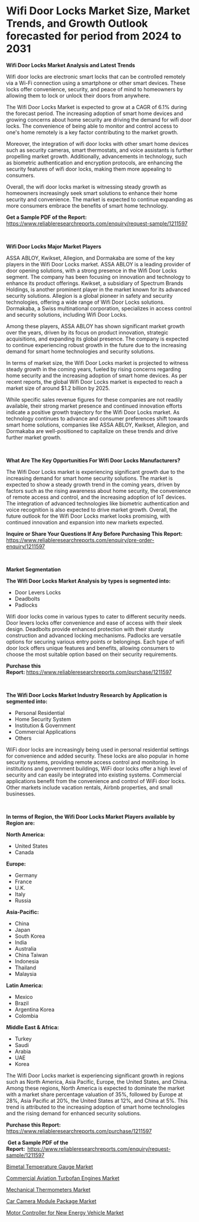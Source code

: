 <p><h1>Wifi Door Locks Market Size, Market Trends, and Growth Outlook forecasted for period from 2024 to 2031</h1></p><p><strong>Wifi Door Locks Market Analysis and Latest Trends</strong></p>
<p><p>Wifi door locks are electronic smart locks that can be controlled remotely via a Wi-Fi connection using a smartphone or other smart devices. These locks offer convenience, security, and peace of mind to homeowners by allowing them to lock or unlock their doors from anywhere. </p><p>The Wifi Door Locks Market is expected to grow at a CAGR of 6.1% during the forecast period. The increasing adoption of smart home devices and growing concerns about home security are driving the demand for wifi door locks. The convenience of being able to monitor and control access to one's home remotely is a key factor contributing to the market growth.</p><p>Moreover, the integration of wifi door locks with other smart home devices such as security cameras, smart thermostats, and voice assistants is further propelling market growth. Additionally, advancements in technology, such as biometric authentication and encryption protocols, are enhancing the security features of wifi door locks, making them more appealing to consumers.</p><p>Overall, the wifi door locks market is witnessing steady growth as homeowners increasingly seek smart solutions to enhance their home security and convenience. The market is expected to continue expanding as more consumers embrace the benefits of smart home technology.</p></p>
<p><strong>Get a Sample PDF of the Report:&nbsp;</strong> <a href="https://www.reliableresearchreports.com/enquiry/request-sample/1211597">https://www.reliableresearchreports.com/enquiry/request-sample/1211597</a></p>
<p>&nbsp;</p>
<p><strong>Wifi Door Locks Major Market Players</strong></p>
<p><p>ASSA ABLOY, Kwikset, Allegion, and Dormakaba are some of the key players in the Wifi Door Locks market. ASSA ABLOY is a leading provider of door opening solutions, with a strong presence in the Wifi Door Locks segment. The company has been focusing on innovation and technology to enhance its product offerings. Kwikset, a subsidiary of Spectrum Brands Holdings, is another prominent player in the market known for its advanced security solutions. Allegion is a global pioneer in safety and security technologies, offering a wide range of Wifi Door Locks solutions. Dormakaba, a Swiss multinational corporation, specializes in access control and security solutions, including Wifi Door Locks.</p><p>Among these players, ASSA ABLOY has shown significant market growth over the years, driven by its focus on product innovation, strategic acquisitions, and expanding its global presence. The company is expected to continue experiencing robust growth in the future due to the increasing demand for smart home technologies and security solutions.</p><p>In terms of market size, the Wifi Door Locks market is projected to witness steady growth in the coming years, fueled by rising concerns regarding home security and the increasing adoption of smart home devices. As per recent reports, the global Wifi Door Locks market is expected to reach a market size of around $1.2 billion by 2025.</p><p>While specific sales revenue figures for these companies are not readily available, their strong market presence and continued innovation efforts indicate a positive growth trajectory for the Wifi Door Locks market. As technology continues to advance and consumer preferences shift towards smart home solutions, companies like ASSA ABLOY, Kwikset, Allegion, and Dormakaba are well-positioned to capitalize on these trends and drive further market growth.</p></p>
<p>&nbsp;</p>
<p><strong>What Are The Key Opportunities For Wifi Door Locks Manufacturers?</strong></p>
<p><p>The Wifi Door Locks market is experiencing significant growth due to the increasing demand for smart home security solutions. The market is expected to show a steady growth trend in the coming years, driven by factors such as the rising awareness about home security, the convenience of remote access and control, and the increasing adoption of IoT devices. The integration of advanced technologies like biometric authentication and voice recognition is also expected to drive market growth. Overall, the future outlook for the Wifi Door Locks market looks promising, with continued innovation and expansion into new markets expected.</p></p>
<p><strong>Inquire or Share Your Questions If Any Before Purchasing This Report:</strong> <a href="https://www.reliableresearchreports.com/enquiry/pre-order-enquiry/1211597">https://www.reliableresearchreports.com/enquiry/pre-order-enquiry/1211597</a></p>
<p>&nbsp;</p>
<p><strong>Market Segmentation</strong></p>
<p><strong>The Wifi Door Locks Market Analysis by types is segmented into:</strong></p>
<p><ul><li>Door Levers Locks</li><li>Deadbolts</li><li>Padlocks</li></ul></p>
<p><p>Wifi door locks come in various types to cater to different security needs. Door levers locks offer convenience and ease of access with their sleek design. Deadbolts provide enhanced protection with their sturdy construction and advanced locking mechanisms. Padlocks are versatile options for securing various entry points or belongings. Each type of wifi door lock offers unique features and benefits, allowing consumers to choose the most suitable option based on their security requirements.</p></p>
<p><strong>Purchase this Report:&nbsp;</strong><a href="https://www.reliableresearchreports.com/purchase/1211597">https://www.reliableresearchreports.com/purchase/1211597</a></p>
<p>&nbsp;</p>
<p><strong>The Wifi Door Locks Market Industry Research by Application is segmented into:</strong></p>
<p><ul><li>Personal Residential</li><li>Home Security System</li><li>Institution & Government</li><li>Commercial Applications</li><li>Others</li></ul></p>
<p><p>WiFi door locks are increasingly being used in personal residential settings for convenience and added security. These locks are also popular in home security systems, providing remote access control and monitoring. In institutions and government buildings, WiFi door locks offer a high level of security and can easily be integrated into existing systems. Commercial applications benefit from the convenience and control of WiFi door locks. Other markets include vacation rentals, Airbnb properties, and small businesses.</p></p>
<p>&nbsp;</p>
<p><strong>In terms of Region, the Wifi Door Locks Market Players available by Region are:</strong></p>
<p>
    <p> <strong> North America: </strong>
        <ul>
            <li>United States</li>
            <li>Canada</li>
        </ul>
        </p> 
    <p> <strong> Europe: </strong>
        <ul>
            <li>Germany</li>
            <li>France</li>
            <li>U.K.</li>
            <li>Italy</li>
            <li>Russia</li>
        </ul>
        </p> 
    <p> <strong> Asia-Pacific: </strong>
        <ul>
            <li>China</li>
            <li>Japan</li>
            <li>South Korea</li>
            <li>India</li>
            <li>Australia</li>
            <li>China Taiwan</li>
            <li>Indonesia</li>
            <li>Thailand</li>
            <li>Malaysia</li>
        </ul>
        </p> 
    <p> <strong> Latin America: </strong>
        <ul>
            <li>Mexico</li>
            <li>Brazil</li>
            <li>Argentina Korea</li>
            <li>Colombia</li>
        </ul>
        </p> 
    <p> <strong> Middle East & Africa: </strong>
        <ul>
            <li>Turkey</li>
            <li>Saudi</li>
            <li>Arabia</li>
            <li>UAE</li>
            <li>Korea</li>
        </ul>
    </p>
    </p>
<p><p>The Wifi Door Locks market is experiencing significant growth in regions such as North America, Asia Pacific, Europe, the United States, and China. Among these regions, North America is expected to dominate the market with a market share percentage valuation of 35%, followed by Europe at 28%, Asia Pacific at 20%, the United States at 12%, and China at 5%. This trend is attributed to the increasing adoption of smart home technologies and the rising demand for enhanced security solutions.</p></p>
<p><strong>Purchase this Report: </strong><a href="https://www.reliableresearchreports.com/purchase/1211597">https://www.reliableresearchreports.com/purchase/1211597</a></p>
<p>&nbsp;<strong>Get a Sample PDF of the Report:&nbsp;&nbsp;</strong><a href="https://www.reliableresearchreports.com/enquiry/request-sample/1211597">https://www.reliableresearchreports.com/enquiry/request-sample/1211597</a></p>
<p><strong></strong></p>
<p><p><a href="https://github.com/markusgodoy/Market-Research-Report-List-2/blob/main/bimetal-temperature-gauge-market.md">Bimetal Temperature Gauge Market</a></p><p><a href="https://medium.com/@joanacasper19/commercial-aviation-turbofan-engines-market-furnishes-information-on-market-share-market-trends-d867b50937c5">Commercial Aviation Turbofan Engines Market</a></p><p><a href="https://github.com/luckyshygirl/Market-Research-Report-List-3/blob/main/mechanical-thermometers-market.md">Mechanical Thermometers Market</a></p><p><a href="https://medium.com/@joanacasper19/car-camera-module-package-market-trends-forecast-and-competitive-analysis-to-2031-30a2f6aa6e94">Car Camera Module Package Market</a></p><p><a href="https://medium.com/@paulmcglynn6456/motor-controller-for-new-energy-vehicle-market-analysis-and-sze-forecasted-for-period-from-2024-to-4ed8a2586a3c">Motor Controller for New Energy Vehicle Market</a></p></p>